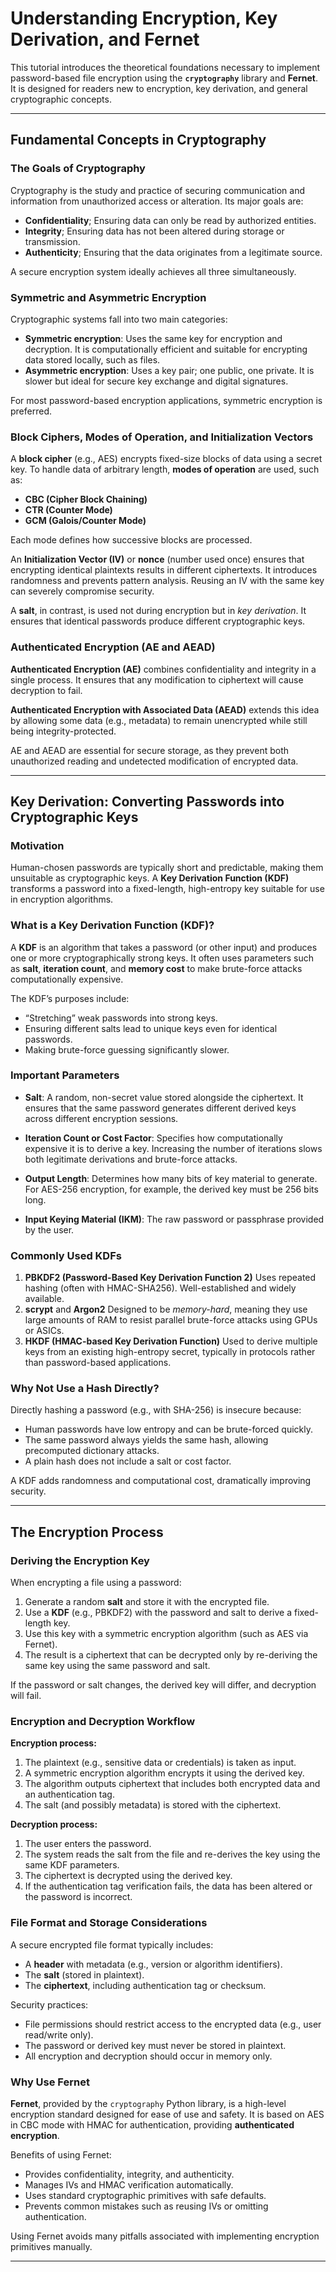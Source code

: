 # Understanding Encryption, Key Derivation, and Fernet

This tutorial introduces the theoretical foundations necessary to implement password-based file encryption using the **`cryptography`** library and **Fernet**.
It is designed for readers new to encryption, key derivation, and general cryptographic concepts.

---

## Fundamental Concepts in Cryptography

### The Goals of Cryptography

Cryptography is the study and practice of securing communication and information from unauthorized access or alteration. Its major goals are:

* **Confidentiality**; Ensuring data can only be read by authorized entities.
* **Integrity**; Ensuring data has not been altered during storage or transmission.
* **Authenticity**; Ensuring that the data originates from a legitimate source.

A secure encryption system ideally achieves all three simultaneously.

### Symmetric and Asymmetric Encryption

Cryptographic systems fall into two main categories:

* **Symmetric encryption**: Uses the same key for encryption and decryption. It is computationally efficient and suitable for encrypting data stored locally, such as files.
* **Asymmetric encryption**: Uses a key pair; one public, one private. It is slower but ideal for secure key exchange and digital signatures.

For most password-based encryption applications, symmetric encryption is preferred.

### Block Ciphers, Modes of Operation, and Initialization Vectors

A **block cipher** (e.g., AES) encrypts fixed-size blocks of data using a secret key. To handle data of arbitrary length, **modes of operation** are used, such as:

* **CBC (Cipher Block Chaining)**
* **CTR (Counter Mode)**
* **GCM (Galois/Counter Mode)**

Each mode defines how successive blocks are processed.

An **Initialization Vector (IV)** or **nonce** (number used once) ensures that encrypting identical plaintexts results in different ciphertexts. It introduces randomness and prevents pattern analysis. Reusing an IV with the same key can severely compromise security.

A **salt**, in contrast, is used not during encryption but in *key derivation*. It ensures that identical passwords produce different cryptographic keys.

### Authenticated Encryption (AE and AEAD)

**Authenticated Encryption (AE)** combines confidentiality and integrity in a single process. It ensures that any modification to ciphertext will cause decryption to fail.

**Authenticated Encryption with Associated Data (AEAD)** extends this idea by allowing some data (e.g., metadata) to remain unencrypted while still being integrity-protected.

AE and AEAD are essential for secure storage, as they prevent both unauthorized reading and undetected modification of encrypted data.

---

## Key Derivation: Converting Passwords into Cryptographic Keys

### Motivation

Human-chosen passwords are typically short and predictable, making them unsuitable as cryptographic keys.
A **Key Derivation Function (KDF)** transforms a password into a fixed-length, high-entropy key suitable for use in encryption algorithms.

### What is a Key Derivation Function (KDF)?

A **KDF** is an algorithm that takes a password (or other input) and produces one or more cryptographically strong keys.
It often uses parameters such as **salt**, **iteration count**, and **memory cost** to make brute-force attacks computationally expensive.

The KDF’s purposes include:

* “Stretching” weak passwords into strong keys.
* Ensuring different salts lead to unique keys even for identical passwords.
* Making brute-force guessing significantly slower.

### Important Parameters

* **Salt**:
  A random, non-secret value stored alongside the ciphertext. It ensures that the same password generates different derived keys across different encryption sessions.

* **Iteration Count or Cost Factor**:
  Specifies how computationally expensive it is to derive a key. Increasing the number of iterations slows both legitimate derivations and brute-force attacks.

* **Output Length**:
  Determines how many bits of key material to generate. For AES-256 encryption, for example, the derived key must be 256 bits long.

* **Input Keying Material (IKM)**:
  The raw password or passphrase provided by the user.

### Commonly Used KDFs

1. **PBKDF2 (Password-Based Key Derivation Function 2)**
   Uses repeated hashing (often with HMAC-SHA256). Well-established and widely available.
2. **scrypt** and **Argon2**
   Designed to be *memory-hard*, meaning they use large amounts of RAM to resist parallel brute-force attacks using GPUs or ASICs.
3. **HKDF (HMAC-based Key Derivation Function)**
   Used to derive multiple keys from an existing high-entropy secret, typically in protocols rather than password-based applications.

### Why Not Use a Hash Directly?

Directly hashing a password (e.g., with SHA-256) is insecure because:

* Human passwords have low entropy and can be brute-forced quickly.
* The same password always yields the same hash, allowing precomputed dictionary attacks.
* A plain hash does not include a salt or cost factor.

A KDF adds randomness and computational cost, dramatically improving security.

---

## The Encryption Process

### Deriving the Encryption Key

When encrypting a file using a password:

1. Generate a random **salt** and store it with the encrypted file.
2. Use a **KDF** (e.g., PBKDF2) with the password and salt to derive a fixed-length key.
3. Use this key with a symmetric encryption algorithm (such as AES via Fernet).
4. The result is a ciphertext that can be decrypted only by re-deriving the same key using the same password and salt.

If the password or salt changes, the derived key will differ, and decryption will fail.

### Encryption and Decryption Workflow

**Encryption process:**

1. The plaintext (e.g., sensitive data or credentials) is taken as input.
2. A symmetric encryption algorithm encrypts it using the derived key.
3. The algorithm outputs ciphertext that includes both encrypted data and an authentication tag.
4. The salt (and possibly metadata) is stored with the ciphertext.

**Decryption process:**

1. The user enters the password.
2. The system reads the salt from the file and re-derives the key using the same KDF parameters.
3. The ciphertext is decrypted using the derived key.
4. If the authentication tag verification fails, the data has been altered or the password is incorrect.

### File Format and Storage Considerations

A secure encrypted file format typically includes:

* A **header** with metadata (e.g., version or algorithm identifiers).
* The **salt** (stored in plaintext).
* The **ciphertext**, including authentication tag or checksum.

Security practices:

* File permissions should restrict access to the encrypted data (e.g., user read/write only).
* The password or derived key must never be stored in plaintext.
* All encryption and decryption should occur in memory only.

### Why Use Fernet

**Fernet**, provided by the `cryptography` Python library, is a high-level encryption standard designed for ease of use and safety.
It is based on AES in CBC mode with HMAC for authentication, providing **authenticated encryption**.

Benefits of using Fernet:

* Provides confidentiality, integrity, and authenticity.
* Manages IVs and HMAC verification automatically.
* Uses standard cryptographic primitives with safe defaults.
* Prevents common mistakes such as reusing IVs or omitting authentication.

Using Fernet avoids many pitfalls associated with implementing encryption primitives manually.

---

